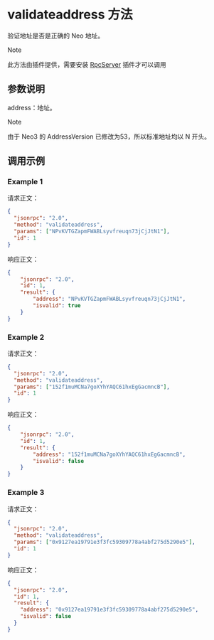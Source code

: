 # validateaddress 方法

验证地址是否是正确的 Neo 地址。

> [!Note]
>
> 此方法由插件提供，需要安装 [RpcServer](https://github.com/neo-project/neo-modules/releases) 插件才可以调用

## 参数说明

address：地址。

> [!Note]
>
> 由于 Neo3 的 AddressVersion 已修改为53，所以标准地址均以 N 开头。

## 调用示例

### Example 1

请求正文：

```json
{
  "jsonrpc": "2.0",
  "method": "validateaddress",
  "params": ["NPvKVTGZapmFWABLsyvfreuqn73jCjJtN1"],
  "id": 1
}
```

响应正文：

```json
{
    "jsonrpc": "2.0",
    "id": 1,
    "result": {
        "address": "NPvKVTGZapmFWABLsyvfreuqn73jCjJtN1",
        "isvalid": true
    }
}
```

### Example 2

请求正文：

```json
{
  "jsonrpc": "2.0",
  "method": "validateaddress",
  "params": ["152f1muMCNa7goXYhYAQC61hxEgGacmncB"],
  "id": 1
}
```

响应正文：

```json
{
    "jsonrpc": "2.0",
    "id": 1,
    "result": {
        "address": "152f1muMCNa7goXYhYAQC61hxEgGacmncB",
        "isvalid": false
    }
}
```

### Example 3

请求正文：

```json
{
  "jsonrpc": "2.0",
  "method": "validateaddress",
  "params": ["0x9127ea19791e3f3fc59309778a4abf275d5290e5"],
  "id": 1
}
```

响应正文：

```json
{
  "jsonrpc": "2.0",
  "id": 1,
  "result": {
    "address": "0x9127ea19791e3f3fc59309778a4abf275d5290e5",
    "isvalid": false
  }
}
```



